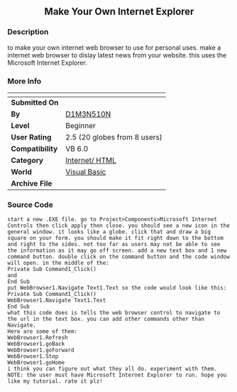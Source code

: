 ﻿<div align="center">

## Make Your Own Internet Explorer


</div>

### Description

to make your own internet web browser to use for personal uses. make a internet web browser to dislay latest news from your website. this uses the Microsoft Internet Explorer.
 
### More Info
 


<span>             |<span>
---                |---
**Submitted On**   |
**By**             |[D1M3N510N](https://github.com/Planet-Source-Code/PSCIndex/blob/master/ByAuthor/d1m3n510n.md)
**Level**          |Beginner
**User Rating**    |2.5 (20 globes from 8 users)
**Compatibility**  |VB 6\.0
**Category**       |[Internet/ HTML](https://github.com/Planet-Source-Code/PSCIndex/blob/master/ByCategory/internet-html__1-34.md)
**World**          |[Visual Basic](https://github.com/Planet-Source-Code/PSCIndex/blob/master/ByWorld/visual-basic.md)
**Archive File**   |[](https://github.com/Planet-Source-Code/d1m3n510n-make-your-own-internet-explorer__1-51375/archive/master.zip)





### Source Code

```
start a new .EXE file. go to Project>Components>Microsoft Internet Controls then click apply then close. you should see a new icon in the general window. it looks like a globe. click that and draw a big square on your form. you should make it fit right down to the bottom and right to the sides. not too far as users may not be able to see the information as it may go off screen. add a new text box and 1 new command button. double click on the command button and the code window will open. in the middle of the:
Private Sub Command1_Click()
and
End Sub
put WebBrowser1.Navigate Text1.Text so the code would look like this:
Private Sub Command1_Click()
WebBrowser1.Navigate Text1.Text
End Sub
what this code does is tells the web browser control to navigate to the url in the text box. you can add other commands other than Navigate.
Here are some of them:
WebBrowser1.Refresh
WebBrowser1.goBack
WebBrowser1.goForward
WebBrowser1.Stop
WebBrowser1.goHome
i think you can figure out what they all do. experiment with them.
NOTE: the user must have Microsoft Internet Explorer to run. hope you like my tutorial. rate it plz!
```

